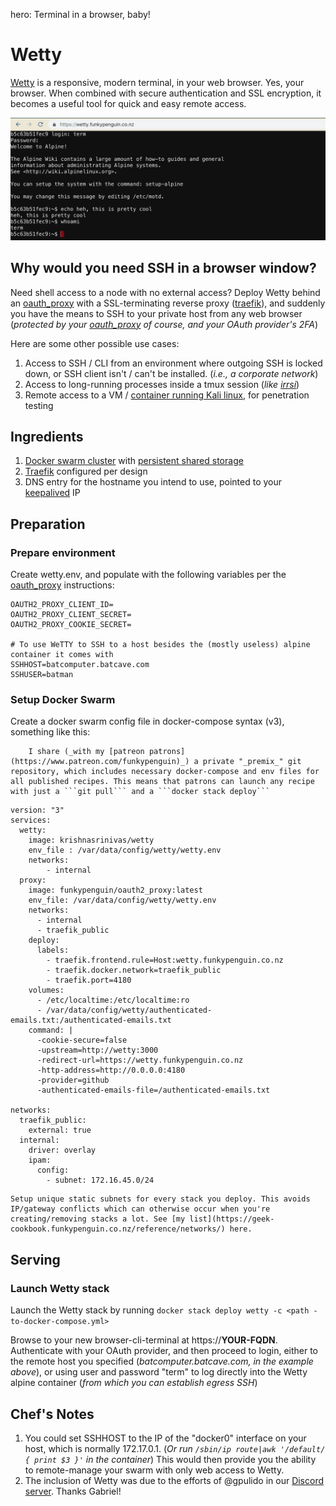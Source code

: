 hero: Terminal in a browser, baby! 

# Wetty

[Wetty](https://github.com/krishnasrinivas/wetty) is a responsive, modern terminal, in your web browser. Yes, your browser. When combined with secure authentication and SSL encryption, it becomes a useful tool for quick and easy remote access.

![Wetty Screenshot](../images/wetty.png)

## Why would you need SSH in a browser window?

Need shell access to a node with no external access? Deploy Wetty behind an [oauth_proxy](https://geek-cookbook.funkypenguin.co.nz/reference/oauth_proxy/) with a SSL-terminating reverse proxy ([traefik](https://geek-cookbook.funkypenguin.co.nz/ha-docker-swarm/traefik/)), and suddenly you have the means to SSH to your private host from any web browser (_protected by your [oauth_proxy](https://geek-cookbook.funkypenguin.co.nz/reference/oauth_proxy/) of course, and your OAuth provider's 2FA_)

Here are some other possible use cases:

1. Access to SSH / CLI from an environment where outgoing SSH is locked down, or SSH client isn't / can't be installed. (_i.e., a corporate network_)
2. Access to long-running processes inside a tmux session (_like [irrsi](https://irssi.org/)_)
3. Remote access to a VM / [container running Kali linux](https://github.com/offensive-security/kali-linux-docker), for penetration testing

## Ingredients

1. [Docker swarm cluster](https://geek-cookbook.funkypenguin.co.nz/ha-docker-swarm/design/) with [persistent shared storage](https://geek-cookbook.funkypenguin.co.nz/ha-docker-swarm/shared-storage-ceph.md)
2. [Traefik](https://geek-cookbook.funkypenguin.co.nz/ha-docker-swarm/traefik_public) configured per design
3. DNS entry for the hostname you intend to use, pointed to your [keepalived](ha-docker-swarm/keepalived/) IP

## Preparation

### Prepare environment

Create wetty.env, and populate with the following variables per the [oauth_proxy](https://geek-cookbook.funkypenguin.co.nz/reference/oauth_proxy/) instructions:
```
OAUTH2_PROXY_CLIENT_ID=
OAUTH2_PROXY_CLIENT_SECRET=
OAUTH2_PROXY_COOKIE_SECRET=

# To use WeTTY to SSH to a host besides the (mostly useless) alpine container it comes with
SSHHOST=batcomputer.batcave.com
SSHUSER=batman
```

### Setup Docker Swarm

Create a docker swarm config file in docker-compose syntax (v3), something like this:

        I share (_with my [patreon patrons](https://www.patreon.com/funkypenguin)_) a private "_premix_" git repository, which includes necessary docker-compose and env files for all published recipes. This means that patrons can launch any recipe with just a ```git pull``` and a ```docker stack deploy``` 


```
version: "3"
services:
  wetty:
    image: krishnasrinivas/wetty
    env_file : /var/data/config/wetty/wetty.env
    networks:
        - internal
  proxy:
    image: funkypenguin/oauth2_proxy:latest
    env_file: /var/data/config/wetty/wetty.env
    networks:
      - internal
      - traefik_public
    deploy:
      labels:
        - traefik.frontend.rule=Host:wetty.funkypenguin.co.nz
        - traefik.docker.network=traefik_public
        - traefik.port=4180
    volumes:
      - /etc/localtime:/etc/localtime:ro
      - /var/data/config/wetty/authenticated-emails.txt:/authenticated-emails.txt
    command: |
      -cookie-secure=false
      -upstream=http://wetty:3000
      -redirect-url=https://wetty.funkypenguin.co.nz
      -http-address=http://0.0.0.0:4180
      -provider=github
      -authenticated-emails-file=/authenticated-emails.txt

networks:
  traefik_public:
    external: true
  internal:
    driver: overlay
    ipam:
      config:
        - subnet: 172.16.45.0/24
```

    Setup unique static subnets for every stack you deploy. This avoids IP/gateway conflicts which can otherwise occur when you're creating/removing stacks a lot. See [my list](https://geek-cookbook.funkypenguin.co.nz/reference/networks/) here.



## Serving

### Launch Wetty stack

Launch the Wetty stack by running ```docker stack deploy wetty -c <path -to-docker-compose.yml>```

Browse to your new browser-cli-terminal at https://**YOUR-FQDN**. Authenticate with your OAuth provider, and then proceed to login, either to the remote host you specified (_batcomputer.batcave.com, in the example above_), or using user and password "term" to log directly into the Wetty alpine container (_from which you can establish egress SSH_)

## Chef's Notes 

1. You could set SSHHOST to the IP of the "docker0" interface on your host, which is normally 172.17.0.1. (_Or run ```/sbin/ip route|awk '/default/ { print $3 }'``` in the container_) This would then provide you the ability to remote-manage your swarm with only web access to Wetty.
2. The inclusion of Wetty was due to the efforts of @gpulido in our [Discord server](http://chat.funkypenguin.co.nz). Thanks Gabriel!

